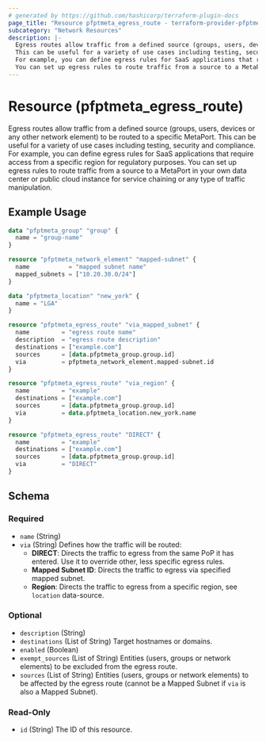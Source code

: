 ```yaml
---
# generated by https://github.com/hashicorp/terraform-plugin-docs
page_title: "Resource pfptmeta_egress_route - terraform-provider-pfptmeta"
subcategory: "Network Resources"
description: |-
  Egress routes allow traffic from a defined source (groups, users, devices or any other network element) to be routed to a specific MetaPort.
  This can be useful for a variety of use cases including testing, security and compliance.
  For example, you can define egress rules for SaaS applications that require access from a specific region for regulatory purposes.
  You can set up egress rules to route traffic from a source to a MetaPort in your own data center or public cloud instance for service chaining or any type of traffic manipulation.
---
```


# Resource (pfptmeta_egress_route)

Egress routes allow traffic from a defined source (groups, users, devices or any other network element) to be routed to a specific MetaPort.
This can be useful for a variety of use cases including testing, security and compliance.
For example, you can define egress rules for SaaS applications that require access from a specific region for regulatory purposes.
You can set up egress rules to route traffic from a source to a MetaPort in your own data center or public cloud instance for service chaining or any type of traffic manipulation.

## Example Usage

```terraform
data "pfptmeta_group" "group" {
  name = "group-name"
}

resource "pfptmeta_network_element" "mapped-subnet" {
  name           = "mapped subnet name"
  mapped_subnets = ["10.20.30.0/24"]
}

data "pfptmeta_location" "new_york" {
  name = "LGA"
}

resource "pfptmeta_egress_route" "via_mapped_subnet" {
  name         = "egress route name"
  description  = "egress route description"
  destinations = ["example.com"]
  sources      = [data.pfptmeta_group.group.id]
  via          = pfptmeta_network_element.mapped-subnet.id
}

resource "pfptmeta_egress_route" "via_region" {
  name         = "example"
  destinations = ["example.com"]
  sources      = [data.pfptmeta_group.group.id]
  via          = data.pfptmeta_location.new_york.name
}

resource "pfptmeta_egress_route" "DIRECT" {
  name         = "example"
  destinations = ["example.com"]
  sources      = [data.pfptmeta_group.group.id]
  via          = "DIRECT"
}
```

<!-- schema generated by tfplugindocs -->
## Schema

### Required

- `name` (String)
- `via` (String) Defines how the traffic will be routed:
	- **DIRECT**: Directs the traffic to egress from the same PoP it has entered. Use it to override other, less specific egress rules.
	- **Mapped Subnet ID**: Directs the traffic to egress via specified mapped subnet.
	- **Region**: Directs the traffic to egress from a specific region, see `location` data-source.

### Optional

- `description` (String)
- `destinations` (List of String) Target hostnames or domains.
- `enabled` (Boolean)
- `exempt_sources` (List of String) Entities (users, groups or network elements) to be excluded from the egress route.
- `sources` (List of String) Entities (users, groups or network elements) to be affected by the egress route (cannot be a Mapped Subnet if `via` is also a Mapped Subnet).

### Read-Only

- `id` (String) The ID of this resource.
